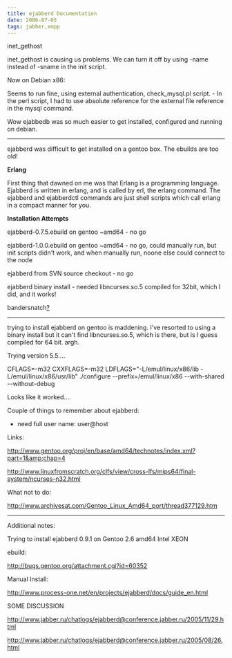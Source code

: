 ```yaml
---
title: ejabberd Documentation
date: 2006-07-05
tags: jabber,xmpp
---
```

<p>inet_gethost

inet_gethost is causing us problems. We can turn it off by using -name instead of -sname in the init script.</p>
<p>Now on Debian x86:

Seems to run fine, using external authentication, check_mysql.pl script. - In the perl script, I had to use absolute reference for the external file reference in the mysql command.</p>
<p>Wow ejabbedb was so much easier to get installed, configured and running on debian.</p><hr><p>ejabberd was difficult to get installed on a gentoo box. The ebuilds are too old!</p>
<p><strong>Erlang</strong>

First thing that dawned on me was that Erlang is a programming language. Ejabberd is written in erlang, and is called by erl, the erlang command. The ejabberd and ejabberdctl commands are just shell scripts which call erlang in a compact manner for you.</p>
<p><strong>Installation Attempts</strong>

ejabberd-0.7.5.ebuild on gentoo ~amd64 - no go

ejabberd-1.0.0.ebuild on gentoo ~amd64 - no go, could manually run, but init scripts didn't work, and when manually run, noone else could connect to the node

ejabberd from SVN source checkout - no go

ejabberd binary install - needed libncurses.so.5 compiled for 32bit, which I did, and it works!</p>
<p>bandersnatch<a class="" href="https://www.savonix.com/acc/nxwiki/new/bandersnatch">?</a></p><hr><p>trying to install ejabberd on gentoo is maddening. I've resorted to using a binary install but it can't find libncurses.so.5, which is there, but is I guess compiled for 64 bit. argh.</p>
<p>Trying version 5.5....</p>
<p>CFLAGS=-m32 CXXFLAGS=-m32 LDFLAGS="-L/emul/linux/x86/lib -L/emul/linux/x86/usr/lib" ./configure --prefix=/emul/linux/x86 --with-shared --without-debug</p>
<p>Looks like it worked....</p>
<p>Couple of things to remember about ejabberd:</p>

<ul>    <li>need full user name: user@host</li></ul><p>Links:

<a href="http://www.gentoo.org/proj/en/base/amd64/technotes/index.xml?part=1&amp;chap=4" onclick="window.open(this.href, '_blank'); return false;">http://www.gentoo.org/proj/en/base/amd64/technotes/index.xml?part=1&amp;chap=4</a>

<a href="http://www.linuxfromscratch.org/clfs/view/cross-lfs/mips64/final-system/ncurses-n32.html" onclick="window.open(this.href, '_blank'); return false;">http://www.linuxfromscratch.org/clfs/view/cross-lfs/mips64/final-system/ncurses-n32.html</a></p>
<p>What not to do:

<a href="http://www.archivesat.com/Gentoo_Linux_Amd64_port/thread377129.htm" onclick="window.open(this.href, '_blank'); return false;">http://www.archivesat.com/Gentoo_Linux_Amd64_port/thread377129.htm</a></p><hr>

Additional notes:

Trying to install ejabberd 0.9.1 on Gentoo 2.6 amd64 Intel XEON<p>ebuild:

<a href="http://bugs.gentoo.org/attachment.cgi?id=60352" onclick="window.open(this.href, '_blank'); return false;">http://bugs.gentoo.org/attachment.cgi?id=60352</a></p>
<p>Manual Install:

<a href="http://www.process-one.net/en/projects/ejabberd/docs/guide_en.html" onclick="window.open(this.href, '_blank'); return false;">http://www.process-one.net/en/projects/ejabberd/docs/guide_en.html</a></p>
<p>SOME DISCUSSION

<a href="http://www.jabber.ru/chatlogs/ejabberd@conference.jabber.ru/2005/11/29.html" onclick="window.open(this.href, '_blank'); return false;">http://www.jabber.ru/chatlogs/ejabberd@conference.jabber.ru/2005/11/29.html</a></p>
<p><a href="http://www.jabber.ru/chatlogs/ejabberd@conference.jabber.ru/2005/08/26.html" onclick="window.open(this.href, '_blank'); return false;">http://www.jabber.ru/chatlogs/ejabberd@conference.jabber.ru/2005/08/26.html</a></p>

